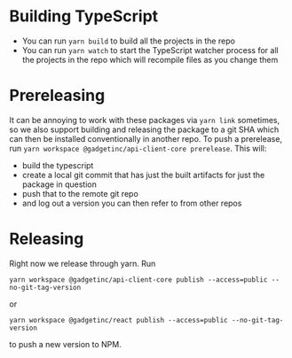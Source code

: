 # Building TypeScript

 - You can run `yarn build` to build all the projects in the repo
 - You can run `yarn watch` to start the TypeScript watcher process for all the projects in the repo which will recompile files as you change them

# Prereleasing

It can be annoying to work with these packages via `yarn link` sometimes, so we also support building and releasing the package to a git SHA which can then be installed conventionally in another repo. To push a prerelease, run `yarn workspace @gadgetinc/api-client-core prerelease`. This will:
 - build the typescript
 - create a local git commit that has just the built artifacts for just the package in question
 - push that to the remote git repo
 - and log out a version you can then refer to from other repos


# Releasing

Right now we release through yarn. Run

```
yarn workspace @gadgetinc/api-client-core publish --access=public --no-git-tag-version
```

or

```
yarn workspace @gadgetinc/react publish --access=public --no-git-tag-version
```

to push a new version to NPM.